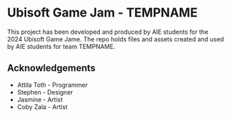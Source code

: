 
# Ubisoft Game Jam - TEMPNAME

This project has been developed and produced by AIE students for the 2024 Ubisoft Game Jame. The repo holds files and assets created and used by AIE students for team TEMPNAME.


## Acknowledgements

 - Attila Toth - Programmer
 - Stephen - Designer
 - Jasmine - Artist
 - Coby Zala - Artist